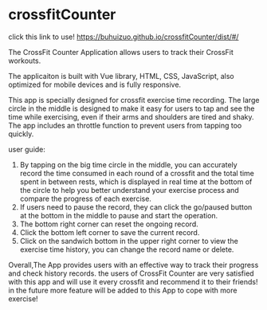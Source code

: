 # crossfitCounter
click this link to use!
https://buhuizuo.github.io/crossfitCounter/dist/#/

The CrossFit Counter Application allows users to track their CrossFit workouts.

The applicaiton is built with Vue library, HTML, CSS, JavaScript, also optimized for mobile devices and is fully responsive.

This app is specially designed for crossfit exercise time recording. The large circle in the middle is designed to make it easy for users to tap and see the time while exercising, even if their arms and shoulders are tired and shaky. The app includes an throttle function to prevent users from tapping too quickly.




user guide:
1. By tapping on the big time circle in the middle, you can accurately record the time consumed in each round of a crossfit and the total time spent in between rests, which is displayed in real time at the bottom of the circle to help you better understand your exercise process and compare the progress of each exercise. 
2. If users need to pause the record, they can click the go/paused button at the bottom in the middle to pause and start the operation.
3. The bottom right corner can reset the ongoing record.
4. Click the bottom left corner to save the current record. 
5. Click on the sandwich bottom in the upper right corner to view the exercise time history, you can change the record name or delete.




Overall,The App provides users with an effective way to track their progress and check history records. the users of CrossFit Counter are very satisfied with this app and will use it every crossfit and recommend it to their friends! in the future more feature will be added to this App to cope with more exercise!

